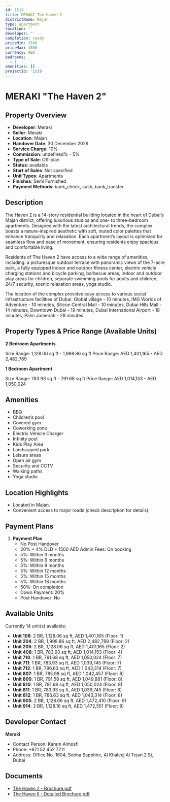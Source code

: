 ```yaml
---
id: 1519
title: MERAKI The Haven 2
districtName: Majan
type: apartment
location: ''
developer: ''
completion: ready
priceMin: 1500
priceMax: 1800
currency: AED
bedrooms:
  - 1
amenities: []
projectId: '1519'
---
```


# MERAKI "The Haven 2"

## Property Overview
- **Developer**: Meraki
- **Seller**: Meraki
- **Location**: Majan
- **Handover Date**: 30 December 2026
- **Service Charge**: 10%
- **Commission**: undefined% - 5%
- **Type of Sale**: Off-plan
- **Status**: available
- **Start of Sales**: Not specified
- **Unit Types**: Apartments
- **Finishes**: Semi Furnished
- **Payment Methods**: bank_check, cash, bank_transfer

## Description
The Haven 2 is a 14-story residential building located in the heart of Dubai’s Majan district, offering luxurious studios and one- to three-bedroom apartments. Designed with the latest architectural trends, the complex boasts a nature-inspired aesthetic with soft, muted color palettes that enhance tranquility and relaxation. Each apartment’s layout is optimized for seamless flow and ease of movement, ensuring residents enjoy spacious and comfortable living.

Residents of The Haven 2 have access to a wide range of amenities, including: а picturesque outdoor terrace with panoramic views of the 7-acre park, a fully equipped indoor and outdoor fitness center, electric vehicle charging stations and bicycle parking, barbecue areas, indoor and outdoor play areas for children, separate swimming pools for adults and children, 24/7 security, scenic relaxation areas, yoga studio.

The location of the complex provides easy access to various social infrastructure facilities of Dubai: Global village - 10 minutes, IMG Worlds of Adventure - 10 minutes, Silicon Central Mall - 10 minutes, Dubai Hills Mall - 14 minutes, Downtown Dubai - 19 minutes, Dubai International Airport - 18 minutes, Palm Jumeirah - 28 minutes.

## Property Types & Price Range (Available Units)
**2 Bedroom Apartments**

Size Range: 1,128.06 sq ft - 1,998.86 sq ft
Price Range: AED 1,401,165 - AED 2,482,789

**1 Bedroom Apartment**

Size Range: 783.93 sq ft - 791.68 sq ft
Price Range: AED 1,014,153 - AED 1,050,024

## Amenities
- BBQ
- Children’s pool
- Covered gym
- Coworking zone
- Electric Vehicle Charger
- Infinity pool
- Kids Play Area
- Landscaped park
- Leisure areas
- Open air gym
- Security and CCTV
- Walking paths
- Yoga studio

## Location Highlights
- Located in Majan.
- Convenient access to major roads (check description for details).

## Payment Plans
1. **Payment Plan**
   - No Post Handover
   - 20% + 4% DLD + 1500 AED Admin Fees: On booking
   - 5%: Within 3 months
   - 5%: Within 6 months
   - 5%: Within 9 months
   - 5%: Within 12 months
   - 5%: Within 15 months
   - 5%: Within 18 months
   - 50%: On completion
   - Down Payment: 20%
   - Post Handover: No

## Available Units
Currently 14 unit(s) available:
- **Unit 108**: 2 BR, 1,128.06 sq ft, AED 1,401,165 (Floor: 1)
- **Unit 204**: 2 BR, 1,998.86 sq ft, AED 2,482,789 (Floor: 2)
- **Unit 205**: 2 BR, 1,128.06 sq ft, AED 1,401,165 (Floor: 2)
- **Unit 408**: 1 BR, 783.93 sq ft, AED 1,014,153 (Floor: 4)
- **Unit 710**: 1 BR, 791.68 sq ft, AED 1,050,024 (Floor: 7)
- **Unit 711**: 1 BR, 783.93 sq ft, AED 1,039,745 (Floor: 7)
- **Unit 712**: 1 BR, 786.63 sq ft, AED 1,043,314 (Floor: 7)
- **Unit 807**: 1 BR, 785.98 sq ft, AED 1,042,457 (Floor: 8)
- **Unit 809**: 1 BR, 791.58 sq ft, AED 1,049,881 (Floor: 8)
- **Unit 810**: 1 BR, 791.68 sq ft, AED 1,050,024 (Floor: 8)
- **Unit 811**: 1 BR, 783.93 sq ft, AED 1,039,745 (Floor: 8)
- **Unit 812**: 1 BR, 786.63 sq ft, AED 1,043,314 (Floor: 8)
- **Unit 905**: 2 BR, 1,128.06 sq ft, AED 1,472,410 (Floor: 9)
- **Unit 914**: 2 BR, 1,128.16 sq ft, AED 1,472,551 (Floor: 9)

## Developer Contact
**Meraki**
- Contact Person: Karam Almosfi
- Phone: +971 52 452 7711
- Address: Office No. 1604, Sobha Sapphire, Al Khaleej Al Tejari 2 St, Dubai

## Documents
- [The Haven 2 - Brochure.pdf](https://cdn.geniemap.net/2024/09/30/zNpJ7nXRfL1uY8P7rezVW6mpux7PpInHAvzmIJ6o.pdf)
- [The Haven II - Detailed Brochure.pdf](https://cdn.geniemap.net/2024/10/08/N9G7pgSQeFjGUJkraPvVp29V5RNJeYsSElMGh8GX.pdf)
